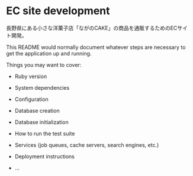 # EC site development

長野県にある小さな洋菓子店「ながのCAKE」の商品を通販するためのECサイト開発。


This README would normally document whatever steps are necessary to get the
application up and running.

Things you may want to cover:

* Ruby version

* System dependencies

* Configuration

* Database creation

* Database initialization

* How to run the test suite

* Services (job queues, cache servers, search engines, etc.)

* Deployment instructions

* ...

